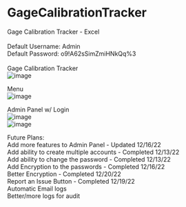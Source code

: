 # GageCalibrationTracker
Gage Calibration Tracker - Excel<br>
<br>
Default Username: Admin<br>
Default Password: o9!A62sSimZmiHNkQq%3<br>
<br>
Gage Calibration Tracker<br>
![image](https://user-images.githubusercontent.com/40654995/206725555-ae8a3414-89f1-4cf7-b15b-cf3b9d1ae7bb.png)

Menu<br>
![image](https://user-images.githubusercontent.com/40654995/208902666-d7ab6456-5339-483c-924f-dee92183172b.png)

Admin Panel w/ Login<br>
![image](https://user-images.githubusercontent.com/40654995/208902728-43edfdf3-8d27-4d88-87e5-111a5c3225ee.png)
<br>
![image](https://user-images.githubusercontent.com/40654995/208902812-6aa09488-2bfa-4150-a7b3-5da2517100c5.png)


Future Plans:<br>
Add more features to Admin Panel - Updated 12/16/22<br>
Add ability to create multiple accounts - Completed 12/13/22<br>
Add ability to change the password - Completed 12/13/22<br>
Add Encryption to the passwords - Completed 12/16/22<br>
Better Encryption - Completed 12/20/22<br>
Report an Issue Button - Completed 12/19/22<br>
Automatic Email logs<br>
Better/more logs for audit<br>
<br>
